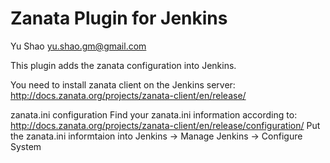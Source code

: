 # Zanata Plugin for Jenkins

Yu Shao yu.shao.gm@gmail.com

This plugin adds the zanata configuration into Jenkins.

You need to install zanata client on the Jenkins server:
http://docs.zanata.org/projects/zanata-client/en/release/

zanata.ini configuration
Find your zanata.ini information according to:
http://docs.zanata.org/projects/zanata-client/en/release/configuration/
Put the zanata.ini informtaion into Jenkins -> Manage Jenkins -> Configure System
